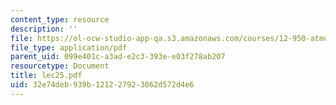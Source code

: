 ```yaml
---
content_type: resource
description: ''
file: https://ol-ocw-studio-app-qa.s3.amazonaws.com/courses/12-950-atmospheric-and-oceanic-modeling-spring-2004/32e74deb939b121227923062d572d4e6_lec25.pdf
file_type: application/pdf
parent_uid: 099e401c-a3ad-e2c3-393e-e03f278ab207
resourcetype: Document
title: lec25.pdf
uid: 32e74deb-939b-1212-2792-3062d572d4e6
---
```

